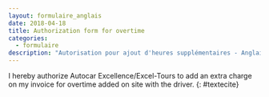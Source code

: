 ```yaml
---
layout: formulaire_anglais
date: 2018-04-18
title: Authorization form for overtime
categories:
  - formulaire
description: "Autorisation pour ajout d'heures supplémentaires - Anglais"
---
```


I hereby authorize Autocar Excellence/Excel-Tours to add an extra charge on my invoice for overtime added on site with the driver.
{: #textecite}
